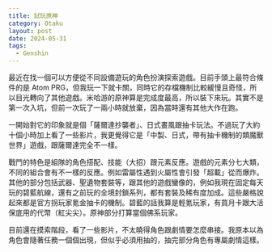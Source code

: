```yaml
---
title: 試玩原神
category: Otaku
layout: post
date: 2024-05-31
tags:
  - Genshin
---
```

最近在找一個可以方便從不同設備遊玩的角色扮演探索遊戲。目前手頭上最符合條件的是 Atom PRG，但我玩一下就卡關，同時它的存檔機制比較緩慢且奇怪，所以目光轉向了其他遊戲。米哈游的原神算是完成度最高，所以裝下來玩。其實不是第一次入坑，但前一次玩了一兩小時就放棄，因為當時還有其他大作在跑。

一開始對它的印象就是個「薩爾達抄襲者」、日式畫風跟抽卡玩法。不過玩了大約十個小時加上看了一些影片，我更覺得它是「中製、日式，帶有抽卡機制的類魔獸世界」遊戲，跟薩爾達完全不一樣。

戰鬥的特色是組隊的角色搭配、技能（大招）跟元素反應。遊戲的元素分七大類，不同的組合會有不一樣的反應。例如雷屬性遇到火屬性會引發「超載」從而爆炸。其他的部分包括武器、聖遺物套裝等，跟其他的遊戲蠻像的，例如我現在固定每天玩的碧藍航線，還有之前玩的全境封鎖系列，都有套裝及稀有度加成。這些嚴格說起來都是官方拐玩家氪金抽卡的機制。碧藍的話我算是輕氪玩家，有買月卡跟大活保底用的代幣（紅尖尖）。原神部分打算當個佛系玩家。

目前還在摸索階段，看了一些影片，不太曉得角色跟劇情要怎麼串接。我原本以為角色會隨著任務一個個出現，但似乎必須用抽的，抽完部分角色有專屬劇情這樣。